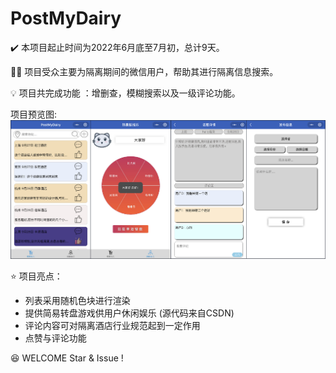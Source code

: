 # PostMyDairy

:heavy_check_mark: 本项目起止时间为2022年6月底至7月初，总计9天。

:elf_woman:  项目受众主要为隔离期间的微信用户，帮助其进行隔离信息搜索。

 :bulb: 项目共完成功能 ：增删查，模糊搜索以及一级评论功能。
 
项目预览图:
![image](https://github.com/QingyeHe/PostMyDairy/blob/master/images/preview.png)

:star: 项目亮点：
- 列表采用随机色块进行渲染
- 提供简易转盘游戏供用户休闲娱乐 (源代码来自CSDN)
- 评论内容可对隔离酒店行业规范起到一定作用
- 点赞与评论功能 

:laughing: WELCOME Star & Issue !

